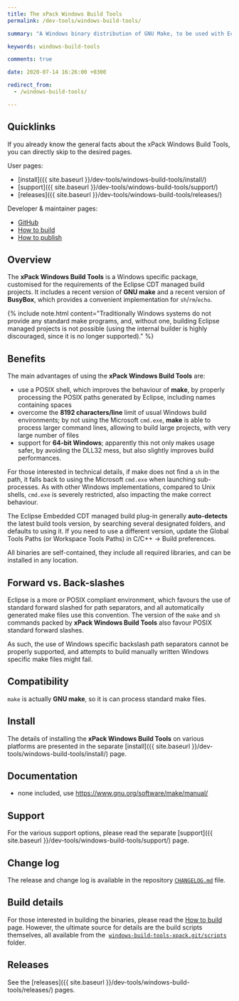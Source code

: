 ```yaml
---
title: The xPack Windows Build Tools
permalink: /dev-tools/windows-build-tools/

summary: "A Windows binary distribution of GNU Make, to be used with Eclipse Embedded CDT."

keywords: windows-build-tools

comments: true

date: 2020-07-14 16:26:00 +0300

redirect_from:
  - /windows-build-tools/

---
```


## Quicklinks

If you already know the general facts about the xPack Windows Build Tools, you can
directly skip to the desired pages.

User pages:

- [install]({{ site.baseurl }}/dev-tools/windows-build-tools/install/)
- [support]({{ site.baseurl }}/dev-tools/windows-build-tools/support/)
- [releases]({{ site.baseurl }}/dev-tools/windows-build-tools/releases/)

Developer & maintainer pages:

- [GitHub](https://github.com/xpack-dev-tools/windows-build-tools-xpack/)
- [How to build](https://github.com/xpack-dev-tools/windows-build-tools-xpack/blob/xpack/README-BUILD.md)
- [How to publish](https://github.com/xpack-dev-tools/windows-build-tools-xpack/blob/xpack/README-RELEASE.md)

## Overview

The **xPack Windows Build Tools** is a Windows specific package,
customised for the requirements of the Eclipse CDT managed build
projects. It includes a recent version of **GNU make** and a recent
version of **BusyBox**, which provides a convenient implementation
for `sh`/`rm`/`echo`.

{% include note.html content="Traditionally Windows systems do not
provide any standard make programs, and, without one, building Eclipse
managed projects is not possible (using the internal builder is highly
discouraged, since it is no longer supported)." %}

## Benefits

The main advantages of using the **xPack Windows Build Tools** are:

- use a POSIX shell, which improves the behaviour
of **make**, by properly processing the POSIX paths generated by Eclipse,
including names containing spaces
- overcome the **8192 characters/line** limit of usual Windows build
environments; by not using the Microsoft `cmd.exe`, **make** is able to process
larger command lines, allowing to build large projects, with very large
number of files
- support for **64-bit Windows**; apparently this not only makes usage
safer, by avoiding the DLL32 mess, but also slightly improves build
performances.

For those interested in technical details, if make does not find a `sh`
in the path, it falls back to using the Microsoft `cmd.exe` when launching
sub-processes. As with other Windows implementations, compared to Unix
shells, `cmd.exe` is severely restricted, also impacting the make correct
behaviour.

The Eclipse Embedded CDT managed build plug-in generally **auto-detects**
the latest build tools version, by searching several designated folders,
and defaults to using it. If you need to use a different version, update
the Global Tools Paths (or Workspace Tools Paths) in C/C++ → Build preferences.

All binaries are self-contained, they include all required libraries,
and can be installed in any location.

## Forward vs. Back-slashes

Eclipse is a more or POSIX compliant environment, which favours the use of
standard forward slashed for path separators, and all automatically
generated make files use this convention. The version of the `make` and
`sh` commands packed by **xPack Windows Build Tools** also favour
POSIX standard forward slashes.

As such, the use of Windows specific backslash path separators cannot be
properly supported, and attempts to build manually written Windows
specific make files might fail.

## Compatibility

`make` is actually **GNU make**, so it is can process standard make files.

## Install

The details of installing the **xPack Windows Build Tools** on various
platforms are presented in the separate
[install]({{ site.baseurl }}/dev-tools/windows-build-tools/install/) page.

## Documentation

- none included, use https://www.gnu.org/software/make/manual/

## Support

For the various support options, please read the separate
[support]({{ site.baseurl }}/dev-tools/windows-build-tools/support/) page.

## Change log

The release and change log is available in the repository
[`CHANGELOG.md`](https://github.com/xpack-dev-tools/windows-build-tools-xpack/blob/xpack/CHANGELOG.md) file.

## Build details

For those interested in building the binaries, please read the
[How to build](https://github.com/xpack-dev-tools/windows-build-tools-xpack/blob/xpack/README-BUILD.md)
page.
However, the ultimate source for details are the build scripts themselves,
all available from the 
[`windows-build-tools-xpack.git/scripts`](https://github.com/xpack-dev-tools/windows-build-tools-xpack/tree/xpack/scripts/)
folder.

## Releases

See the [releases]({{ site.baseurl }}/dev-tools/windows-build-tools/releases/) pages.
